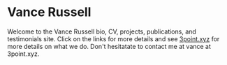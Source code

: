 # Vance Russell

Welcome to the Vance Russell bio, CV, projects, publications, and testimonials site. Click on the links for more details and see [3point.xyz](https://3point.xyz) for more details on what we do. Don't hesitatate to contact me at vance at 3point.xyz.

```{tableofcontents}
```
